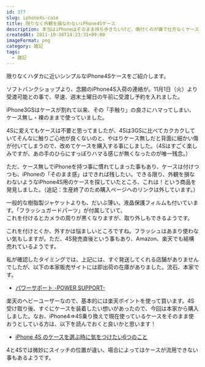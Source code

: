 ```yaml
---
id: 377
slug: iphone4s-case
title: 限りなく外観を損なわないiPhone4Sケース
description: 本当はiPhoneはそのまま持ち歩きたいけど、傷付くのが嫌で仕方なくケースをつけている方への耳寄り情報です。
createdAt: 2011-10-30T14:23:31+09:00
imageFormat: png
category: 雑記
tags:
  - 雑記
---
```


限りなくハダカに近いシンプルなiPhone4Sケースをご紹介します。

ソフトバンクショップより、念願のiPhone4S入荷の連絡が。11月1日（火）より受渡可能との事で、早速、週末土曜日の午前に受渡し予約を入れました。

iPhone3GSはケースが割れて以来、その「手触り」の良さにハマってしまい、ケース無し・裸のままで使っていました。

4Sに変えてもケースは不要と思ってましたが、4Sは3GSに比べてカクカクしていてそんなに触りご心地が良くないのと、やはりケース無しだと背面に細かい傷が付いてしまうので、改めてケースを購入する事にしました。（4Sはすごく楽しみですが、あの手のひらにすっぽりハマる感じが無くなったのが唯一残念。）

ただ、ケース無しでiPhoneを持つ事に慣れてしまった事もあり、ケースは付けつつも、iPhoneの「そのまま感」はできれば残したい。できる限り、外観を損なわないようなiPhone4S用のケースを探していたところ、これは！という商品を発見しました。（追記：生産終了のため購入ページへのリンクは外しています。）

<app-capture-image article-id="377" img-file-name="61QzqxLnqXL._AC_SX679_.jpg" caption="POWERSUPPORT　エアージャケットセット for iPhone4S/4 （クリア）"></app-capture-image>

一般的な樹脂製ジャケットよりも、だいぶ薄い。液晶保護フィルムも付いています。「フラッシュガードパーツ」が付属していて、  
これを付けるとカメラの周りが黒くなりますが、取り外しもできるようです。

これを付けとくか、外すかは悩ましいところですね。フラッシュはあまり使わない気もしますが。ただ、4S発売直後という事もあり、Amazon、楽天でも結構売れているようです。

私が確認したタイミングでは、上記には、すぐ発送してくれる店舗がありませんでしたが、以下の本家販売サイトには即出荷の在庫がありました。流石、本家です。

* <a href="http://www.pawasapo.co.jp/" target="_blank">パワーサポート -POWER SUPPORT-</a>

楽天のヘビーユーザーなので、基本的には楽天ポイントを使って買います。4S受け取り後、すぐにケースを装着したい想いがあったので、今回は本家から購入しました。なお、iPhone4⇒4S乗り換えで現在使っているケースをそのまま使おうとしている方は、以下を読んでおくと良いかと思います！

* <a href="http://www.appbank.net/2011/10/21/iphone-news/316520.php" target="_blank">iPhone 4S のケースを選ぶ時に気をつけたい6つのこと</a>

4と4Sでは微妙にスイッチの位置が違い、場合によってはケースが流用できない事もあるようです。
